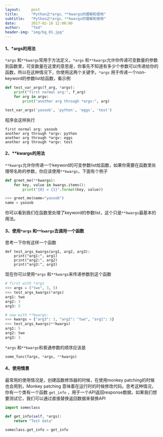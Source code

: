```yaml
---
layout:     post
title:      "Python之*args、**kwargs的理解和使用"
subtitle:   "Python之*args、**kwargs的理解和使用"
date:       2017-02-18 12:00:00
author:     "Ted"
header-img: "img/bg_01.jpg"
---
```


#### 1、*args的用法

`*args` 和`**kwargs`常用于方法定义，`*args` 和`**kwargs`允许你传递可变数量的参数到函数里，可变数量在这里的意思是，你事先不知道有多少个参数可以传递给你的函数，所以在这种情况下，你使用这两个关键字。`*args` 用于传递一个non-keyword的参数list给函数，看示例

```python
def test_var_args(f_arg, *argv):
    print("first normal arg:", f_arg)
    for arg in argv:
        print("another arg through *argv:", arg)

test_var_args('yasoob', 'python', 'eggs', 'test')
```

程序会这样执行

```
first normal arg: yasoob
another arg through *argv: python
another arg through *argv: eggs
another arg through *argv: test
```

#### 2、**kwargs的用法

`**kwargs`允许你传递一个keyword的可变参数list给函数，如果你需要在函数里处理带名称的参数，你应该使用`**kwargs`，下面有个例子

```python
def greet_me(**kwargs):
    for key, value in kwargs.items():
        print("{0} = {1}".format(key, value))

>>> greet_me(name="yasoob")
name = yasoob
```

你可以看到我们在函数里处理了keyword的参数list，这个只是`**kwargs`最基本的用法。

#### 3、使用`*args` 和`**kwargs`去调用一个函数

思考一下你有这样一个函数

```
def test_args_kwargs(arg1, arg2, arg3):
    print("arg1:", arg1)
    print("arg2:", arg2)
    print("arg3:", arg3)
```

现在你可以使用`*args` 和`**kwargs`来传递参数到这个函数

```python
# first with *args
>>> args = ("two", 3, 5)
>>> test_args_kwargs(*args)
arg1: two
arg2: 3
arg3: 5
```

```python
# now with **kwargs:
>>> kwargs = {"arg3": 3, "arg2": "two", "arg1": 5}
>>> test_args_kwargs(**kwargs)
arg1: 5
arg2: two
arg3: 3
```

`*args` 和`**kwargs`和普通参数的顺序应该是

```python
some_func(fargs, *args, **kwargs)
```

#### 4、使用情景

最常用的使用情况是，创建函数修饰器的时候，在使用monkey patching的时候也会用到，Monkey patching 意味着在运行时的时候修改代码。思考这种情况，你有一个类有一个函数 `get_info` ，用于一个API返回response数据，如果我们想要测试它，我们可以通过直接替换返回数据来替换API

```python
import someclass

def get_info(self, *args):
    return "Test data"

someclass.get_info = get_info
```